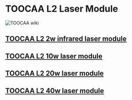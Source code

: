 ﻿---
sidebar_position: 1
sidebar_label: TOOCAA L2 Laser Module
---
# TOOCAA L2 Laser Module
![TOOCAA wiki](http://wiki-toocaa.oss-cn-hongkong.aliyuncs.com/wiki/1.jpg)
## [TOOCAA L2 2w infrared laser module](https://wiki.toocaa.com/en/toocaa-l2/TOOCAA-L2-Accessories/Laser%20Module/2w-infrared-laser-module)
## [TOOCAA L2 10w laser module](https://wiki.toocaa.com/en/toocaa-l2/TOOCAA-L2-Accessories/Laser%20Module/10w-laser-module)
## [TOOCAA L2 20w laser module](https://wiki.toocaa.com/en/toocaa-l2/TOOCAA-L2-Accessories/Laser%20Module/20w-laser-module)
## [TOOCAA L2 40w laser module](https://wiki.toocaa.com/en/toocaa-l2/TOOCAA-L2-Accessories/Laser%20Module/40w-laser-module)
